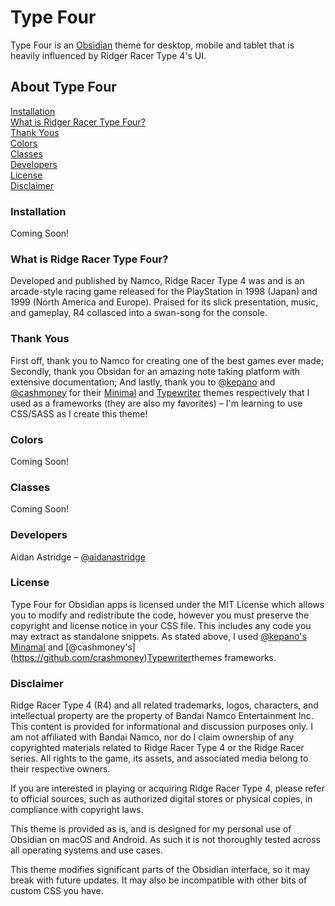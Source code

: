 # Type Four

Type Four is an [Obsidian](https://obsidian.md/) theme for desktop, mobile and tablet that is heavily influenced by Ridger Racer Type 4's UI.

## About Type Four

[Installation]()
<br>
[What is Ridger Racer Type Four?]()
<br>
[Thank Yous]()
<br>
[Colors]()
<br>
[Classes]()
<br>
[Developers]()
<br>
[License]()
<br>
[Disclaimer]()

### Installation

Coming Soon!

### What is Ridge Racer Type Four?

Developed and published by Namco, Ridge Racer Type 4 was and is an arcade-style racing game released for the PlayStation in 1998 (Japan) and 1999 (North America and Europe). Praised for its slick presentation, music, and gameplay, R4 collasced into a swan-song for the console. 

### Thank Yous

First off, thank you to Namco for creating one of the best games ever made; Secondly, thank you Obsidan for an amazing note taking platform with extensive documentation; And lastly, thank you to [@kepano](https://github.com/kepano) and [@cashmoney](https://github.com/crashmoney) for their [Minimal](https://github.com/kepano/obsidian-minimal) and [Typewriter](https://github.com/crashmoney/obsidian-typewriter) themes respectively that I used as a frameworks (they are also my favorites) – I'm learning to use CSS/SASS as I create this theme!

### Colors

Coming Soon!

### Classes

Coming Soon!

### Developers

Aidan Astridge – [@aidanastridge](https://github.com/aidanastridge)

### License

Type Four for Obsidian apps is licensed under the MIT License which allows you to modify and redistribute the code, however you must preserve the copyright and license notice in your CSS file. This includes any code you may extract as standalone snippets.
As stated above, I used [@kepano's](https://github.com/kepano) [Minamal](https://github.com/kepano/obsidian-minimal) and [@cashmoney's] (https://github.com/crashmoney)[Typewriter](https://github.com/crashmoney/obsidian-typewriter)themes frameworks. 

### Disclaimer

Ridge Racer Type 4 (R4) and all related trademarks, logos, characters, and intellectual property are the property of Bandai Namco Entertainment Inc. This content is provided for informational and discussion purposes only. I am not affiliated with Bandai Namco, nor do I claim ownership of any copyrighted materials related to Ridge Racer Type 4 or the Ridge Racer series. All rights to the game, its assets, and associated media belong to their respective owners.

If you are interested in playing or acquiring Ridge Racer Type 4, please refer to official sources, such as authorized digital stores or physical copies, in compliance with copyright laws.

This theme is provided as is, and is designed for my personal use of Obsidian on macOS and Android. As such it is not thoroughly tested across all operating systems and use cases.

This theme modifies significant parts of the Obsidian interface, so it may break with future updates. It may also be incompatible with other bits of custom CSS you have.


